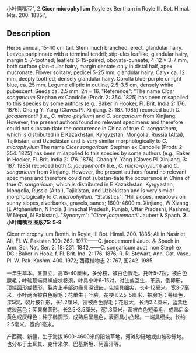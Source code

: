 小叶鹰嘴豆",
2.**Cicer microphyllum** Royle ex Bentham in Royle Ill. Bot. Himal. Mts. 200. 1835.",

## Description
Herbs annual, 15-40 cm tall. Stem much branched, erect, glandular hairy. Leaves paripinnate with a terminal tendril; stip-ules leaflike, glandular hairy, margin 5-7-toothed; leaflets 6-15-paired, obovate-cuneate, 4-12 × 3-7 mm, both surface glan-dular hairy, margin dentate only in distal half, apex mucronate. Flower solitary; pedicel 5-25 mm, glandular hairy. Calyx ca. 12 mm, deeply toothed, densely glandular hairy. Corolla blue-purple or light blue, ca. 25 mm. Legume elliptic in outline, 2.5-3.5 cm, densely white pubescent. Seeds ca. 2.5 mm. 2*n* = 16.
  "Reference": "The name *Cicer songaricum* Stephan ex Candolle (Prodr. 2: 354. 1825) has been misapplied to this species by some authors (e.g., Baker in Hooker, Fl. Brit. India 2: 176. 1876). Chang Y. Yang (Claves Pl. Xinjiang. 3: 187. 1985) recorded both *C. jacquemontii* (i.e., *C. micro-phyllum*) and *C. songaricum* from Xinjiang. However, the present authors found no relevant specimens and therefore could not substan-tiate the occurrence in China of true *C. songaricum*, which is distributed in E Kazakhstan, Kyrgyzstan, Mongolia, Russia (Altai), Tajikistan, and Uzbekistan and is very similar morphologically to *C. microphyllum*.The name *Cicer songaricum* Stephan ex Candolle (Prodr. 2: 354. 1825) has been misapplied to this species by some authors (e.g., Baker in Hooker, Fl. Brit. India 2: 176. 1876). Chang Y. Yang (Claves Pl. Xinjiang. 3: 187. 1985) recorded both *C. jacquemontii* (i.e., *C. micro-phyllum*) and *C. songaricum* from Xinjiang. However, the present authors found no relevant specimens and therefore could not substan-tiate the occurrence in China of true *C. songaricum*, which is distributed in E Kazakhstan, Kyrgyzstan, Mongolia, Russia (Altai), Tajikistan, and Uzbekistan and is very similar morphologically to *C. microphyllum*.
  "Statistics": "Hill slopes, meadows on sunny slopes, riverbanks, gravels, sands; 1600-4600 m. Xinjiang, W Xizang [E Afghanistan, N India (Himachal Pradesh, Punjab, Uttar Pradesh), Kashmir, W Nepal, N Pakistan].
  "Synonym": "*Cicer jacquemontii* Jaubert &amp; Spach.
**2. 小叶鹰嘴豆 图版75: 5-9**

Cicer microphyllum Benth. in Royle, III Bot. Himal. 200. 1835; Ali in Nasir et Ali, Fl. W. Pakistan 100: 262. 1977.——C. jacquemontii Jaub. ＆ Spach in Ann. Sci. Nat. Ser. 2. 18: 231. 1842.——C. songaricum auct. non Steph ex DC.: Baker in Hook. f. Fl. Brit. Ind. 2: 176. 1876; R. R. Stewart, Ann. Cat. Vase. Pl. W. Pak. Kashm. 400. 1972; 西藏植物志 2: 767, 图242. 1985.

一年生草本。茎直立，高15-40厘米，多分枝，被白色腺毛。托叶5-7裂，被白色腺毛；叶轴顶端具螺旋状卷须，叶具小叶6-15对，对生或互生，革质，倒卵形，顶端圆形或截形，裂片上半部边缘具深锯齿，先端具细尖，长4-12毫米，宽3-7毫米，小叶两面被白色腺毛；花单生于叶腋，花梗长2.5-5厘米，被腺毛；萼绿色，深5裂，裂片披针形，长1.2厘米，密被白色腺毛；花冠大，长约2.4厘米，蓝紫色或淡蓝色；荚果椭圆形，长2.5-3.5厘米，宽1.3厘米，密被白色短柔毛，成熟后金黄色或灰绿色；种子椭圆形，成熟后呈黑色，表面具小凸起。一端具细尖。长约2.5毫米，宽约1毫米。

产西藏、新疆，生于海拔1600-4600米的阳坡草地，河滩砂砾地或山坡砂砾地。也分布于土耳其、克什米尔、巴基斯坦、阿富汗等。
